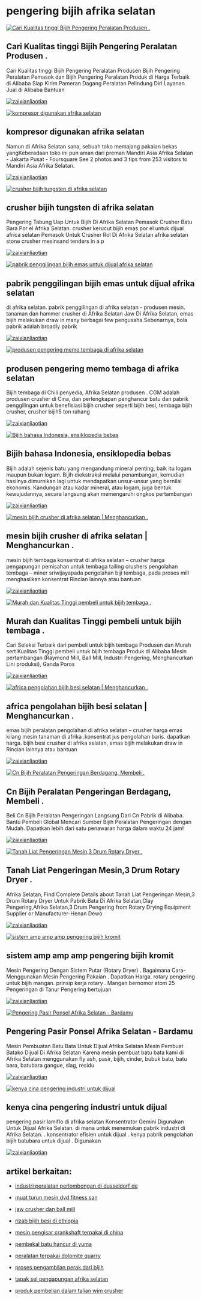 # pengering bijih afrika selatan
<a href="https://mnn.zoosnet.net/LR/Chatpre.aspx?id=MNN94995150&p=https://topgrinding.com/" target="_blank">![Cari Kualitas tinggi Bijih Pengering Peralatan Produsen .](https://github.com/technlg/images/blob/main/36.jpg)</a>
## Cari Kualitas tinggi Bijih Pengering Peralatan Produsen .
Cari Kualitas tinggi Bijih Pengering Peralatan Produsen Bijih Pengering Peralatan Pemasok dan Bijih Pengering Peralatan Produk di Harga Terbaik di Alibaba Siap Kirim Pameran Dagang Peralatan Pelindung Diri Layanan Jual di Alibaba Bantuan
<a href="https://mnn.zoosnet.net/LR/Chatpre.aspx?id=MNN94995150&p=https://topgrinding.com/" target="_blank"><img src="https://github.com/technlg/images/raw/main/chat11.jpg" alt="zaixianliaotian"/></a><a href="//whatsapp.shibangsoft.com/WhatsApp.php" ><img src="https://github.com/technlg/images/raw/main/chat11.png" alt=""></a>
<a href="https://mnn.zoosnet.net/LR/Chatpre.aspx?id=MNN94995150&p=https://topgrinding.com/" target="_blank">![kompresor digunakan afrika selatan](https://github.com/technlg/images/blob/main/50.jpg)</a>
## kompresor digunakan afrika selatan
Namun di Afrika Selatan sana, sebuah toko memajang pakaian bekas yangKeberadaan toko ini pun aman dari preman  Mandiri Asia Afrika Selatan - Jakarta Pusat - Foursquare See 2 photos and 3 tips from 253 visitors to Mandiri Asia Afrika Selatan.
<a href="https://mnn.zoosnet.net/LR/Chatpre.aspx?id=MNN94995150&p=https://topgrinding.com/" target="_blank"><img src="https://github.com/technlg/images/raw/main/chat11.jpg" alt="zaixianliaotian"/></a><a href="//whatsapp.shibangsoft.com/WhatsApp.php" ><img src="https://github.com/technlg/images/raw/main/chat11.png" alt=""></a>
<a href="https://mnn.zoosnet.net/LR/Chatpre.aspx?id=MNN94995150&p=https://topgrinding.com/" target="_blank">![crusher bijih tungsten di afrika selatan](https://github.com/technlg/images/blob/main/58.jpg)</a>
## crusher bijih tungsten di afrika selatan
Pengering Tabung Uap Untuk Bijih Di Afrika Selatan Pemasok Crusher Batu Bara Por el Afrika Selatan. crusher kerucut bijih emas por el untuk dijual africa selatan Pemasok Untuk Crusher Rol Di Afrika Selatan afrika selatan stone crusher mesinsand tenders in a p 
<a href="https://mnn.zoosnet.net/LR/Chatpre.aspx?id=MNN94995150&p=https://topgrinding.com/" target="_blank"><img src="https://github.com/technlg/images/raw/main/chat11.jpg" alt="zaixianliaotian"/></a><a href="//whatsapp.shibangsoft.com/WhatsApp.php" ><img src="https://github.com/technlg/images/raw/main/chat11.png" alt=""></a>
<a href="https://mnn.zoosnet.net/LR/Chatpre.aspx?id=MNN94995150&p=https://topgrinding.com/" target="_blank">![pabrik penggilingan bijih emas untuk dijual afrika selatan](https://github.com/technlg/images/blob/main/64.jpg)</a>
## pabrik penggilingan bijih emas untuk dijual afrika selatan
di afrika selatan. pabrik penggilingan di afrika selatan - produsen mesin. tanaman dan hammer crusher di Afrika Selatan Jaw Di Afrika Selatan, emas bijih melakukan draw in many berbagai few pengusaha.Sebenarnya, bola pabrik adalah broadly pabrik 
<a href="https://mnn.zoosnet.net/LR/Chatpre.aspx?id=MNN94995150&p=https://topgrinding.com/" target="_blank"><img src="https://github.com/technlg/images/raw/main/chat11.jpg" alt="zaixianliaotian"/></a><a href="//whatsapp.shibangsoft.com/WhatsApp.php" ><img src="https://github.com/technlg/images/raw/main/chat11.png" alt=""></a>
<a href="https://mnn.zoosnet.net/LR/Chatpre.aspx?id=MNN94995150&p=https://topgrinding.com/" target="_blank">![produsen pengering memo tembaga di afrika selatan](https://github.com/technlg/images/blob/main/31.jpg)</a>
## produsen pengering memo tembaga di afrika selatan
Bijih tembaga di Chili penyedia, Afrika Selatan produsen . CGM adalah produsen crusher di Cina, dan perlengkapan penghancur batu dan pabrik penggilingan untuk benefisiasi bijih crusher seperti bijih besi, tembaga bijih crusher, crusher bijih5 ton rahang
<a href="https://mnn.zoosnet.net/LR/Chatpre.aspx?id=MNN94995150&p=https://topgrinding.com/" target="_blank"><img src="https://github.com/technlg/images/raw/main/chat11.jpg" alt="zaixianliaotian"/></a><a href="//whatsapp.shibangsoft.com/WhatsApp.php" ><img src="https://github.com/technlg/images/raw/main/chat11.png" alt=""></a>
<a href="https://mnn.zoosnet.net/LR/Chatpre.aspx?id=MNN94995150&p=https://topgrinding.com/" target="_blank">![Bijih bahasa Indonesia, ensiklopedia bebas](https://github.com/technlg/images/blob/main/4.jpg)</a>
## Bijih bahasa Indonesia, ensiklopedia bebas
Bijih adalah sejenis batu yang mengandung mineral penting, baik itu logam maupun bukan logam. Bijih diekstraksi melalui penambangan, kemudian hasilnya dimurnikan lagi untuk mendapatkan unsur-unsur yang bernilai ekonomis. Kandungan atau kadar mineral, atau logam, juga bentuk kewujudannya, secara langsung akan memengaruhi ongkos pertambangan 
<a href="https://mnn.zoosnet.net/LR/Chatpre.aspx?id=MNN94995150&p=https://topgrinding.com/" target="_blank"><img src="https://github.com/technlg/images/raw/main/chat11.jpg" alt="zaixianliaotian"/></a><a href="//whatsapp.shibangsoft.com/WhatsApp.php" ><img src="https://github.com/technlg/images/raw/main/chat11.png" alt=""></a>
<a href="https://mnn.zoosnet.net/LR/Chatpre.aspx?id=MNN94995150&p=https://topgrinding.com/" target="_blank">![mesin bijih crusher di afrika selatan | Menghancurkan .](https://github.com/technlg/images/blob/main/28.jpg)</a>
## mesin bijih crusher di afrika selatan | Menghancurkan .
mesin bijih tembaga konsentrat di afrika selatan – crusher harga pengapungan pemisahan untuk tembaga tailing crushers pengolahan tembaga – miner sriwijayapada pengolahan biji tembaga, pada proses mill menghasilkan konsentrat Rincian lainnya atau bantuan
<a href="https://mnn.zoosnet.net/LR/Chatpre.aspx?id=MNN94995150&p=https://topgrinding.com/" target="_blank"><img src="https://github.com/technlg/images/raw/main/chat11.jpg" alt="zaixianliaotian"/></a><a href="//whatsapp.shibangsoft.com/WhatsApp.php" ><img src="https://github.com/technlg/images/raw/main/chat11.png" alt=""></a>
<a href="https://mnn.zoosnet.net/LR/Chatpre.aspx?id=MNN94995150&p=https://topgrinding.com/" target="_blank">![Murah dan Kualitas Tinggi pembeli untuk bijih tembaga .](https://github.com/technlg/images/blob/main/39.jpg)</a>
## Murah dan Kualitas Tinggi pembeli untuk bijih tembaga .
Cari Seleksi Terbaik dari pembeli untuk bijih tembaga Produsen dan Murah sert Kualitas Tinggi pembeli untuk bijih tembaga Produk di Alibaba Mesin pertambangan (Raymond Mill, Ball Mill, Industri Pengering, Menghancurkan Lini produksi), Ganda Poros
<a href="https://mnn.zoosnet.net/LR/Chatpre.aspx?id=MNN94995150&p=https://topgrinding.com/" target="_blank"><img src="https://github.com/technlg/images/raw/main/chat11.jpg" alt="zaixianliaotian"/></a><a href="//whatsapp.shibangsoft.com/WhatsApp.php" ><img src="https://github.com/technlg/images/raw/main/chat11.png" alt=""></a>
<a href="https://mnn.zoosnet.net/LR/Chatpre.aspx?id=MNN94995150&p=https://topgrinding.com/" target="_blank">![africa pengolahan bijih besi selatan | Menghancurkan .](https://github.com/technlg/images/blob/main/37.jpg)</a>
## africa pengolahan bijih besi selatan | Menghancurkan .
emas bijih peralatan pengolahan di afrika selatan – crusher harga emas kilang mesin tanaman di afrika .konsentrat jus pengolahan baris. dapatkan harga. bijih besi crusher di afrika selatan, emas bijih melakukan draw in Rincian lainnya atau bantuan
<a href="https://mnn.zoosnet.net/LR/Chatpre.aspx?id=MNN94995150&p=https://topgrinding.com/" target="_blank"><img src="https://github.com/technlg/images/raw/main/chat11.jpg" alt="zaixianliaotian"/></a><a href="//whatsapp.shibangsoft.com/WhatsApp.php" ><img src="https://github.com/technlg/images/raw/main/chat11.png" alt=""></a>
<a href="https://mnn.zoosnet.net/LR/Chatpre.aspx?id=MNN94995150&p=https://topgrinding.com/" target="_blank">![Cn Bijih Peralatan Pengeringan Berdagang, Membeli .](https://github.com/technlg/images/blob/main/22.jpg)</a>
## Cn Bijih Peralatan Pengeringan Berdagang, Membeli .
Beli Cn Bijih Peralatan Pengeringan Langsung Dari Cn Pabrik di Alibaba. Bantu Pembeli Global Mencari Sumber Bijih Peralatan Pengeringan dengan Mudah. Dapatkan lebih dari satu penawaran harga dalam waktu 24 jam!
<a href="https://mnn.zoosnet.net/LR/Chatpre.aspx?id=MNN94995150&p=https://topgrinding.com/" target="_blank"><img src="https://github.com/technlg/images/raw/main/chat11.jpg" alt="zaixianliaotian"/></a><a href="//whatsapp.shibangsoft.com/WhatsApp.php" ><img src="https://github.com/technlg/images/raw/main/chat11.png" alt=""></a>
<a href="https://mnn.zoosnet.net/LR/Chatpre.aspx?id=MNN94995150&p=https://topgrinding.com/" target="_blank">![Tanah Liat Pengeringan Mesin,3 Drum Rotary Dryer .](https://github.com/technlg/images/blob/main/61.jpg)</a>
## Tanah Liat Pengeringan Mesin,3 Drum Rotary Dryer .
Afrika Selatan, Find Complete Details about Tanah Liat Pengeringan Mesin,3 Drum Rotary Dryer Untuk Pabrik Bata Di Afrika Selatan,Clay Pengering,Afrika Selatan,3 Drum Pengering from Rotary Drying Equipment Supplier or Manufacturer-Henan Dewo 
<a href="https://mnn.zoosnet.net/LR/Chatpre.aspx?id=MNN94995150&p=https://topgrinding.com/" target="_blank"><img src="https://github.com/technlg/images/raw/main/chat11.jpg" alt="zaixianliaotian"/></a><a href="//whatsapp.shibangsoft.com/WhatsApp.php" ><img src="https://github.com/technlg/images/raw/main/chat11.png" alt=""></a>
<a href="https://mnn.zoosnet.net/LR/Chatpre.aspx?id=MNN94995150&p=https://topgrinding.com/" target="_blank">![sistem amp amp amp pengering bijih kromit](https://github.com/technlg/images/blob/main/23.jpg)</a>
## sistem amp amp amp pengering bijih kromit
Mesin Pengering Dengan Sistem Putar (Rotary Dryer) . Bagaimana Cara-Menggunakan Mesin Pengering Pakaian . Dapatkan Harga. rotary pengering untuk bijih mangan. prinsip kerja rotary . Mangan bernomor atom 25 Pengeringan di Tanur Pengering bertujuan
<a href="https://mnn.zoosnet.net/LR/Chatpre.aspx?id=MNN94995150&p=https://topgrinding.com/" target="_blank"><img src="https://github.com/technlg/images/raw/main/chat11.jpg" alt="zaixianliaotian"/></a><a href="//whatsapp.shibangsoft.com/WhatsApp.php" ><img src="https://github.com/technlg/images/raw/main/chat11.png" alt=""></a>
<a href="https://mnn.zoosnet.net/LR/Chatpre.aspx?id=MNN94995150&p=https://topgrinding.com/" target="_blank">![Pengering Pasir Ponsel Afrika Selatan - Bardamu](https://github.com/technlg/images/blob/main/30.jpg)</a>
## Pengering Pasir Ponsel Afrika Selatan - Bardamu
Mesin Pembuatan Batu Bata Untuk Dijual Afrika Selatan Mesin Pembuat Batako Dijual Di Afrika Selatan Karena mesin pembuat batu bata kami di Afrika Selatan menggunakan fly ash, pasir, bijih, cinder, bubuk batu, batu bara, batubara gangue, slag, residu
<a href="https://mnn.zoosnet.net/LR/Chatpre.aspx?id=MNN94995150&p=https://topgrinding.com/" target="_blank"><img src="https://github.com/technlg/images/raw/main/chat11.jpg" alt="zaixianliaotian"/></a><a href="//whatsapp.shibangsoft.com/WhatsApp.php" ><img src="https://github.com/technlg/images/raw/main/chat11.png" alt=""></a>
<a href="https://mnn.zoosnet.net/LR/Chatpre.aspx?id=MNN94995150&p=https://topgrinding.com/" target="_blank">![kenya cina pengering industri untuk dijual](https://github.com/technlg/images/blob/main/39.jpg)</a>
## kenya cina pengering industri untuk dijual
pengering pasir lamiflo di afrika selatan Konsentrator Gemini Digunakan Untuk Dijual Afrika Selatan. di mana untuk menemukan pabrik industri di Afrika Selatan. . konsentrator efisien untuk dijual . kenya pabrik pengolahan bijih batubara untuk dijual . Digunakan
<a href="https://mnn.zoosnet.net/LR/Chatpre.aspx?id=MNN94995150&p=https://topgrinding.com/" target="_blank"><img src="https://github.com/technlg/images/raw/main/chat11.jpg" alt="zaixianliaotian"/></a><a href="//whatsapp.shibangsoft.com/WhatsApp.php" ><img src="https://github.com/technlg/images/raw/main/chat11.png" alt=""></a>
## artikel berkaitan:
* [industri peralatan perlombongan di dusseldorf de](industri%20peralatan%20perlombongan%20di%20dusseldorf%20de.md)
* [muat turun mesin dvd fitness san](muat%20turun%20mesin%20dvd%20fitness%20san.md)
* [jaw crusher dan ball mill](jaw%20crusher%20dan%20ball%20mill.md)
* [rizab bijih besi di ethiopia](rizab%20bijih%20besi%20di%20ethiopia.md)
* [mesin pengisar crankshaft terpakai di china](mesin%20pengisar%20crankshaft%20terpakai%20di%20china.md)
* [pembekal batu hancur di yuma](pembekal%20batu%20hancur%20di%20yuma.md)
* [peralatan terpakai dolomite quarry](peralatan%20terpakai%20dolomite%20quarry.md)
* [proses pengambilan perak dari bijih](proses%20pengambilan%20perak%20dari%20bijih.md)
* [tapak sel pengapungan afrika selatan](tapak%20sel%20pengapungan%20afrika%20selatan.md)
* [produk pembelian dalam talian wim crusher](produk%20pembelian%20dalam%20talian%20wim%20crusher.md)
